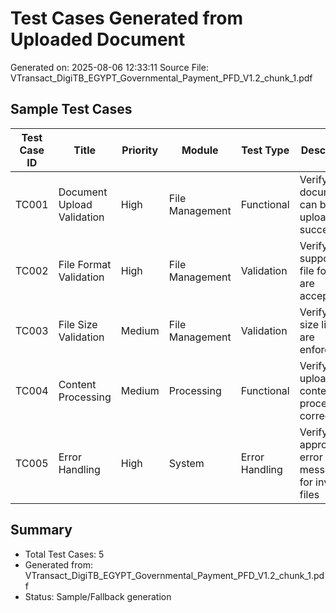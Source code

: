 # Test Cases Generated from Uploaded Document
Generated on: 2025-08-06 12:33:11
Source File: VTransact_DigiTB_EGYPT_Governmental_Payment_PFD_V1.2_chunk_1.pdf

## Sample Test Cases

| Test Case ID | Title | Priority | Module | Test Type | Description |
|--------------|-------|----------|--------|-----------|-------------|
| TC001 | Document Upload Validation | High | File Management | Functional | Verify document can be uploaded successfully |
| TC002 | File Format Validation | High | File Management | Validation | Verify only supported file formats are accepted |
| TC003 | File Size Validation | Medium | File Management | Validation | Verify file size limits are enforced |
| TC004 | Content Processing | Medium | Processing | Functional | Verify uploaded content is processed correctly |
| TC005 | Error Handling | High | System | Error Handling | Verify appropriate error messages for invalid files |

## Summary
- Total Test Cases: 5
- Generated from: VTransact_DigiTB_EGYPT_Governmental_Payment_PFD_V1.2_chunk_1.pdf
- Status: Sample/Fallback generation
